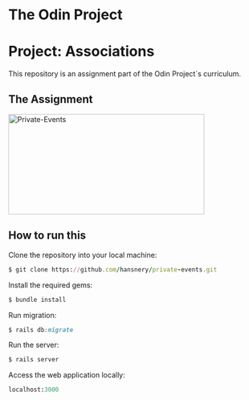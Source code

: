 # The Odin Project
# Project: Associations
This repository is an assignment part of the Odin Project`s curriculum.
## The Assignment
<p float = 'left'>
  <img src="https://user-images.githubusercontent.com/19158296/124976303-73f7a580-e005-11eb-9369-d1933ecb7d66.jpg" alt="Private-Events" width="390" height="200">
</p>

## How to run this

Clone the repository into your local machine:

```ruby
$ git clone https://github.com/hansnery/private-events.git
```

Install the required gems:

```ruby
$ bundle install
```

Run migration:

```ruby
$ rails db:migrate
```

Run the server:

```ruby
$ rails server
```

Access the web application locally:

```ruby
localhost:3000
```
